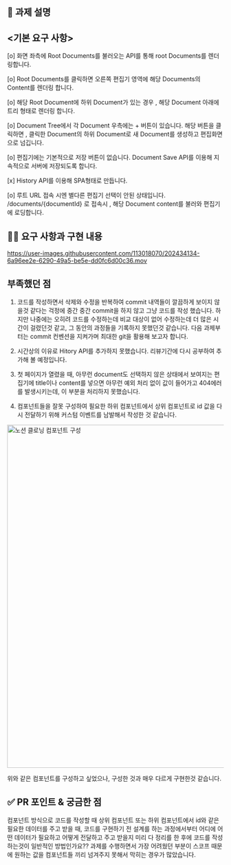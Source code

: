 ## 📌 과제 설명
## <기본 요구 사항>
 
[o] 화면 좌측에 Root Documents를 불러오는 API를 통해 root Documents를 렌더링합니다.

[o] Root Documents를 클릭하면 오른쪽 편집기 영역에 해당 Documents의 Content를 렌더링 합니다.

[o] 해당 Root Document에 하위 Document가 있는 경우 , 해당 Document 아래에 트리 형태로 렌더링 합니다.

[o] Document Tree에서 각 Document 우측에는 + 버튼이 있습니다. 해당 버튼을 클릭하면 , 클릭한 Document의 하위 Document로 새
Document를 생성하고 편집화면으로 넘깁니다.

[o] 편집기에는 기본적으로 저장 버튼이 없습니다. Document Save API를 이용해 지속적으로 서버에 저장되도록 합니다.

[x] History API를 이용해 SPA형태로 만듭니다.

[o] 루트 URL 접속 시엔 별다른 편집기 선택이 안된 상태입니다. /documents/{documentId} 로 접속시 , 해당 Document content를 불러와 편집기에 로딩합니다.


## 👩‍💻 요구 사항과 구현 내용


https://user-images.githubusercontent.com/113018070/202434134-6a96ee2e-6290-49a5-be5e-dd0fc6d00c36.mov


## 부족했던 점
1. 코드를 작성하면서 삭제와 수정을 반복하여 commit 내역들이 깔끔하게 보이지 않을것 같다는 걱정에 중간 중간 commit을
하지 않고 그냥 코드를 작성 했습니다. 하지만 나중에는 오히려 코드를 수정하는데 비교 대상이 없어 수정하는데 더 많은 시간이 걸렸던것 같고,
그 동안의 과정들을 기록하지 못했던것 같습니다. 다음 과제부터는 commit 컨벤션을 지켜가며 최대한 git을 활용해 보고자 합니다.

2. 시간상의 이유로 Hitory API를 추가하지 못했습니다. 리뷰기간에 다시 공부하여 추가해 볼 예정입니다.

3. 첫 페이지가 열렸을 때, 아무런 document도 선택하지 않은 상태에서 보여지는 편집기에 title이나 content를 넣으면 아무런 예외 처리 없이 값이 들어가고 404에러를 발생시키는데, 이 부분을 처리하지 못했습니다.

4. 컴포넌트들을 잘못 구성하여 필요한 하위 컴포넌트에서 상위 컴포넌트로 id 값을 다시 전달하기 위해 커스텀 이벤트를 남발해서 작성한 것 같습니다.

<img width="797" alt="노션 클로닝 컴포넌트 구성" src="https://user-images.githubusercontent.com/113018070/202450309-e864301c-b0c2-4d06-bb38-ac2436d8eea0.png">

위와 같은 컴포넌트를 구성하고 싶었으나, 구성한 것과 매우 다르게 구현한것 같습니다.

## ✅ PR 포인트 & 궁금한 점
컴포넌트 방식으로 코드를 작성할 때 상위 컴포넌트 또는 하위 컴포넌트에서 id와 같은 필요한 데이터를 주고 받을 때, 코드를 구현하기 전 설계를 하는 과정에서부터 어디에 어떤 데이터가 필요하고 어떻게 전달하고 주고 받을지 미리 다 정리를 한 후에 코드를 작성하는것이 일반적인 방법인가요?? 과제를 수행하면서 가장 어려웠던 부분이 스코프 때문에 원하는 값을 컴포넌트들 끼리 넘겨주지 못해서 막히는 경우가 많았습니다.
